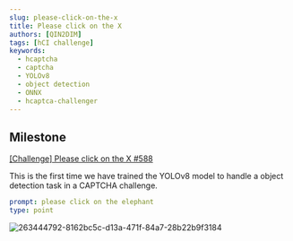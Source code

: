```yaml
---
slug: please-click-on-the-x
title: Please click on the X
authors: [QIN2DIM]
tags: [hCI challenge]
keywords: 
  - hcaptcha
  - captcha
  - YOLOv8
  - object detection
  - ONNX
  - hcaptca-challenger
---
```


## Milestone

[[Challenge] Please click on the X #588](https://github.com/QIN2DIM/hcaptcha-challenger/issues/588)

This is the first time we have trained the YOLOv8 model to handle a object detection task in a CAPTCHA challenge.

```yaml
prompt: please click on the elephant
type: point
```

![263444792-8162bc5c-d13a-471f-84a7-28b22b9f3184](https://r2-datalake.echosec.top/blog-obs/2023/10/edba3bc365ef9057ae647d84877edeaa.png)